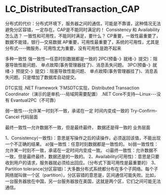 # LC_DistributedTransaction_CAP
分布式的代价：分布式环境下，服务器之间的通信，可能是不靠谱，这种情况无法避免分区容错，一定存在。CAP是不能同时满足的！
Consistency 和 Availability怎么选？
一致性和可用性，不能同时满足，要什么？
CP重要，一致性最重要了，数据不能错，银行—交易数据
AP重要，可用性最重要了，系统的可用性，尤其是分布式----微服务，可用性尤为重要，没有可用性是跑不起来

多种一致性
强一致性—任意时刻数据都是一致的
2PC(预备-》就绪-》提交)：阻塞导致性能问题、 单点故障(事务管理器挂了)、消息丢失问题。
3PC(预备-》就绪-》预提交-》提交)：阻塞导致性能问题、 单点故障(事务管理器挂了)、消息丢失问题。只是增加了数据库自动提交。

DTC实现 .NET Framework 下MSDTC实现，Distributed Transaction Coordinator（演示的是单机---局域网需要配置）
.NET Core不支持—Linux---没有 Evantual2PC（不可靠）

弱一致性---允许某一时刻不一致，承诺在一定
时间内变成一致的
Try-Confirm-Cancel 代码层面

最终一致性—允许数据不一致，但是最终最终，
数据还是得一致的 业务层面

1、Consistency(一致性)：意思是写操作之后的读操作，必须返回该值，不能出现一个不正确的结果。
 a)强一致性：任意时刻数据都是一致性的。
 b)弱一致性性：允许某一时刻不一致，承诺在一定时间内变成一致。
 c)最终一致性：允许数据不一致，但是最终最终，数据还是的一致的。
2、Availability(可用性)：意思是只要收到用户的请求，服务器就必须给出回应。（分布式下面可用性是最重要的）
3、Partition tolerance(分区容错)：大多数分布式系统都分布在多个子网络。每个子网络就叫做一个区（partition）。分区容错的意思是，区间通信可能失败。比如，一台服务器放在中国，另一台服务器放在美国，这就是两个区，它们之间可能无法通信。





